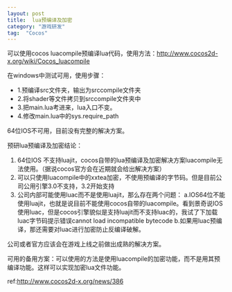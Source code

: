```yaml
---
layout: post
title:  lua预编译及加密
category: "游戏研发"
tag:  "Cocos"
---
```


可以使用cocos luacompile预编译lua代码，使用方法：http://www.cocos2d-x.org/wiki/Cocos_luacompile

在windows中测试可用，使用步骤：

- 1.预编译src文件夹，输出为srccompile文件夹
- 2.将shader等文件拷贝到srccompile文件夹中
- 3.把main.lua考进来，lua入口不变。
- 4.修改main.lua中的sys.require_path

64位IOS不可用，目前没有完整的解决方案。



预研lua预编译及加密结论：

1. 64位IOS 不支持luajit，cocos自带的lua预编译及加密解决方案luacompile无法使用。（据说cocos官方会在近期就会给出解决方案）
2. 可以只使用luacompile中的xxtea加密，不使用预编译的字节码。但是目前公司公用引擎3.0不支持，3.2开始支持
3. 公司内部可能使用luac而不是使用luajit，那么存在两个问题：
	a.IOS64位不能使用luajit，也就是说目前不能使用cocos自带的luacompile。看到景奇说IOS使用luac，但是cocos引擎貌似是支持luajit而不支持luac的，我试了下加载luac字节码提示错误cannot load incompatible bytecode
	b.如果用luac预编译，那还需要对luac进行加密防止反编译破解。

公司或者官方应该会在游戏上线之前做出成熟的解决方案。

可用的备用方案：可以使用的方法是使用luacompile的加密功能，而不是用其预编译功能。这样可以实现加密lua文件功能。

ref:http://www.cocos2d-x.org/news/386

